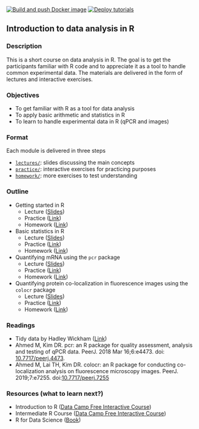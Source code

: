 [![Build and push Docker image](https://github.com/MahShaaban/intro_data_r/actions/workflows/docker-image.yml/badge.svg)](https://github.com/MahShaaban/intro_data_r/actions/workflows/docker-image.yml)
[![Deploy tutorials](https://github.com/MahShaaban/intro_data_r/actions/workflows/deploy-tutorials.yml/badge.svg)](https://github.com/MahShaaban/intro_data_r/actions/workflows/deploy-tutorials.yml)

## Introduction to data analysis in R

### Description

This is a short course on data analysis in R. The goal is to get the 
participants familiar with R code and to appreciate it as a tool to handle
common experimental data. The materials are delivered in the form of 
lectures and interactive exercises.

### Objectives

- To get familiar with R as a tool for data analysis
- To apply basic arithmetic and statistics in R
- To learn to handle experimental data in R (qPCR and images)

### Format

Each module is delivered in three steps

- [`lectures/`](lectures/): slides discussing the main concepts
- [`practice/`](practice/): interactive exercises for practicing purposes
- [`homework/`](homework/): more exercises to test understanding

### Outline

- Getting started in R
    - Lecture ([Slides](lectures/lecture_1.pdf))
    - Practice ([Link](https://bcmslab.shinyapps.io/practice_1/))
    - Homework ([Link](https://bcmslab.shinyapps.io/homework_1/))
- Basic statistics in R
    - Lecture ([Slides](lectures/lecture_2.pdf))
    - Practice ([Link](https://bcmslab.shinyapps.io/practice_2/))
    - Homework ([Link](https://bcmslab.shinyapps.io/homework_2/))
- Quantifying mRNA using the `pcr` package
    - Lecture ([Slides](lectures/lecture_3.pdf))
    - Practice ([Link](https://bcmslab.shinyapps.io/practice_3/))
    - Homework ([Link](https://bcmslab.shinyapps.io/homework_3/))
- Quantifying protein co-localization in fluorescence images using the `colocr` package
    - Lecture ([Slides](lectures/lecture_4.pdf))
    - Practice ([Link](https://bcmslab.shinyapps.io/practice_4/))
    - Homework ([Link](https://bcmslab.shinyapps.io/homework_4/))

### Readings

- Tidy data by Hadley Wickham ([Link](https://www.jstatsoft.org/article/view/v059i10))
- Ahmed M, Kim DR. pcr: an R package for quality assessment, analysis and 
testing of qPCR data. PeerJ. 2018 Mar 16;6:e4473. 
doi: [10.7717/peerj.4473](https://pubmed.ncbi.nlm.nih.gov/29576953/).
- Ahmed M, Lai TH, Kim DR. colocr: an R package for conducting co-localization
analysis on fluorescence microscopy images. PeerJ. 2019;7:e7255.
doi:[10.7717/peerj.7255](https://www.ncbi.nlm.nih.gov/pmc/articles/PMC6612416/)

### Resources (what to learn next?)

- Introduction to R ([Data Camp Free Interactive Course](https://www.datacamp.com/courses/free-introduction-to-r))
- Intermediate R Course ([Data Camp Free Interactive Course](https://www.datacamp.com/courses/intermediate-r))
- R for Data Science ([Book](https://www.amazon.co.jp/-/en/Hadley-Wickham/dp/1491910399))

